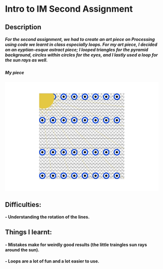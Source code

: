# Intro to IM Second Assignment 
## Description 
#####  For the second assignment, we had to create an art piece on Processing using code we learnt in class especially loops. For my art piece, I decided on an eyptian-esque astract piece; I looped triangles for the pyramid background, circles within circles for the eyes, and I lastly used a loop for the sun rays as well. 

##### My piece 
 ![](artpiece.jpg)
## Difficulties:
#### - Understanding the rotation of the lines.

## Things I learnt:
#### - Mistakes make for weirdly good results (the little traingles sun rays around the sun).
#### - Loops are a lot of fun and a lot easier to use.
